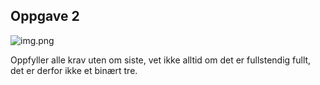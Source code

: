 ## Oppgave 2

![img.png](img.png)

Oppfyller alle krav uten om siste, vet ikke alltid om det er fullstendig fullt,
det er derfor ikke et binært tre.